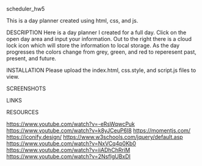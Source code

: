  scheduler_hw5
 
 This is a day planner created using html, css, and js.
 
 DESCRIPTION
 Here is a day planner I created for a full day. Click on the open day area and input your information. Out to the right there is a cloud lock icon which will store the information to local storage. As the day progresses the colors change from grey, green, and red to reperesent past, present, and future. 
 
 INSTALLATION
 Please upload the index.html, css.style, and script.js files to view.
 
 SCREENSHOTS
 
 
 
 
 
 
 
 
 LINKS
 
 
 
 RESOURCES
 
 https://www.youtube.com/watch?v=-eRsWqwcPuk
 https://www.youtube.com/watch?v=k8yJCeuP6I8
 https://momentjs.com/
 https://iconify.design/
 https://www.w3schools.com/jquery/default.asp
 https://www.youtube.com/watch?v=NxVCq4p0Kb0
 https://www.youtube.com/watch?v=iiADhChRriM
 https://www.youtube.com/watch?v=2NsfIgUBxDI
 
